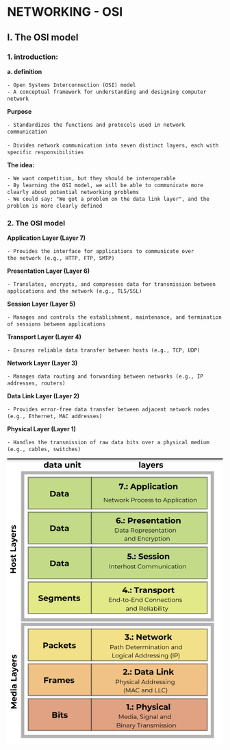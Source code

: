 # NETWORKING - OSI

## I. The OSI model

### 1. introduction:

**a. definition**
```
- Open Systems Interconnection (OSI) model
- A conceptual framework for understanding and designing computer network
```

**Purpose**
```
- Standardizes the functions and protocols used in network communication

- Divides network communication into seven distinct layers, each with
specific responsibilities
```

**The idea:**
```
- We want competition, but they should be interoperable
- By learning the OSI model, we will be able to communicate more
clearly about potential networking problems
- We could say: "We got a problem on the data link layer", and the
problem is more clearly defined
```

### 2. The OSI model

**Application Layer (Layer 7)**
```
- Provides the interface for applications to communicate over
the network (e.g., HTTP, FTP, SMTP)
```

**Presentation Layer (Layer 6)**
```
- Translates, encrypts, and compresses data for transmission between applications and the network (e.g., TLS/SSL)
```

**Session Layer (Layer 5)**
```
- Manages and controls the establishment, maintenance, and termination of sessions between applications
```

**Transport Layer (Layer 4)**
```
- Ensures reliable data transfer between hosts (e.g., TCP, UDP)
```

**Network Layer (Layer 3)**
```
- Manages data routing and forwarding between networks (e.g., IP addresses, routers)
```

**Data Link Layer (Layer 2)**
```
- Provides error-free data transfer between adjacent network nodes (e.g., Ethernet, MAC addresses)
```

**Physical Layer (Layer 1)**
```
- Handles the transmission of raw data bits over a physical medium (e.g., cables, switches)
```

![alt text](ios.png)

